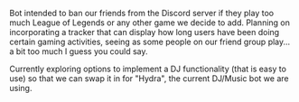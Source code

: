Bot intended to ban our friends from the Discord server if they play too much League of Legends or any other game we decide to add. Planning on incorporating a tracker that can display how long users have been doing certain gaming activities, seeing as some people on our friend group play... a bit too much I guess you could say.

Currently exploring options to implement a DJ functionality (that is easy to use) so that we can swap it in for "Hydra", the current DJ/Music bot we are using.
